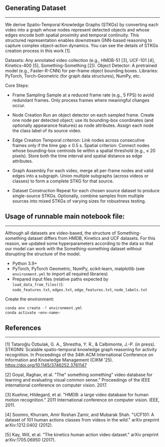 ## Generating  Dataset
*********************************************************************************************************************************

We derive Spatio-Temporal Knowledge Graphs (STKGs) by converting each video into a graph whose nodes represent detected objects and whose edges encode both spatial proximity and temporal continuity. This structured representation enables downstream GNN-based reasoning to capture complex object–action dynamics. You can see the details of STKGs creation process in this work [1].

Datasets: Any annotated video collection (e.g., HMDB-51 [3], UCF-101 [4], Kinetics-400 [5], Something-Something [2]).
Object Detector: A pretrained model (e.g., Faster-R-CNN) for per-frame object bounding boxes.
Libraries: PyTorch, Torch-Geometric (for graph data structures), NumPy, etc.

Core Steps:
- Frame Sampling
 Sample at a reduced frame rate (e.g., 5 FPS) to avoid redundant frames.
 Only process frames where meaningful changes occur.


- Node Creation
Run an object detector on each sampled frame.
Create one node per detected object; use its bounding-box coordinates (and optionally appearance features) as node attributes.
Assign each node the class label of its source video.


- Edge Creation
Temporal criterion: Link nodes across consecutive frames only if the time gap ≤ 0.5 s.
Spatial criterion: Connect nodes whose bounding-box centroids lie within a spatial threshold (e.g., ≤ 20 pixels).
Store both the time interval and spatial distance as edge attributes.


- Graph Assembly
For each video, merge all per-frame nodes and valid edges into a subgraph.
Union multiple subgraphs (across videos or classes) to form a complete STKG for that source.


- Dataset Construction
Repeat for each chosen source dataset to produce single-source STKGs.
Optionally, combine samples from multiple sources into mixed STKGs of varying sizes for robustness testing.


## Usage of runnable main notebook file:
***************************************************************************************************************************************************
Although all datasets are video-based, the structure of Something-something dataset differs from HMDB, Kinetics and UCF datasets. For this reason, we updated some hyperparameters according to the data so that our model can work with the Something-something dataset without disrupting the structure of the model. 

- Python 3.9+
- PyTorch, PyTorch Geometric, NumPy, scikit‑learn, matplotlib (see `environment.yml` to import all required libraries)
- Prepared input files (relative paths expected by `load_data_from_files()`):  
  `node_features.txt`, `edges.txt`, `edge_features.txt`, `node_labels.txt`

Create the environment:
```bash
conda env create -f environment.yml
conda activate <env-name>
```

## References
***************
[1] Tataroğlu Özbulak, G. A., Shrestha, Y. R., & Calbimonte, J.-P. (in press). STKGNN: Scalable spatio-temporal knowledge graph reasoning for activity recognition. In Proceedings of the 34th ACM International Conference on Information and Knowledge Management (CIKM ’25). https://doi.org/10.1145/3746252.3761147

[2] Goyal, Raghav, et al. "The" something something" video database for learning and evaluating visual common sense." Proceedings of the IEEE international conference on computer vision. 2017.

[3] Kuehne, Hildegard, et al. "HMDB: a large video database for human motion recognition." 2011 International conference on computer vision. IEEE, 2011.

[4] Soomro, Khurram, Amir Roshan Zamir, and Mubarak Shah. "UCF101: A dataset of 101 human actions classes from videos in the wild." arXiv preprint arXiv:1212.0402 (2012).

[5] Kay, Will, et al. "The kinetics human action video dataset." arXiv preprint arXiv:1705.06950 (2017).

